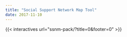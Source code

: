 ```yaml
---
title: "Social Support Network Map Tool"
date: 2017-11-10
---
```


{{< interactives url="ssnm-pack/?title=0&footer=0" >}}